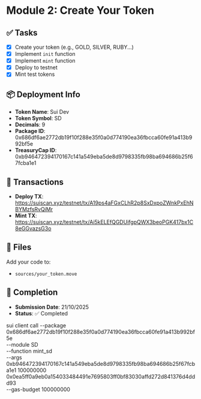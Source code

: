 # Module 2: Create Your Token

## ✅ Tasks

- [x] Create your token (e.g., GOLD, SILVER, RUBY...)
- [x] Implement `init` function
- [x] Implement `mint` function
- [x] Deploy to testnet
- [x] Mint test tokens

## 📦 Deployment Info

- **Token Name**: Sui Dev
- **Token Symbol**: SD
- **Decimals**: 9
- **Package ID**: 0x686df6ae2772db19f10f288e35f0a0d774190ea36fbcca60fe91a413b992bf5e
- **TreasuryCap ID**: 0xb946472394170167c141a549eba5de8d9798335fb98ba694686b25f67fcba1e1

## 🔗 Transactions

- **Deploy TX**: https://suiscan.xyz/testnet/tx/A19ps4aFGxCLhR2p8SxDxpoZWnkPxEhNBYMzfsRvQiMr
- **Mint TX**: https://suiscan.xyz/testnet/tx/Ai5kELEfQGDUifgpQWX3beoPGK417bx1C8eGGvazsG3o

## 📂 Files

Add your code to:
- `sources/your_token.move`

## 📅 Completion

- **Submission Date**: 21/10/2025
- **Status**: ✅ Completed

sui client call --package 0x686df6ae2772db19f10f288e35f0a0d774190ea36fbcca60fe91a413b992bf5e \
  --module SD \
  --function mint_sd \
  --args 0xb946472394170167c141a549eba5de8d9798335fb98ba694686b25f67fcba1e1 100000000 0x0ea5ff0a9eb0a154033484491e7695803ff0bf83030affd272d841376d4ddd93 \
  --gas-budget 100000000
